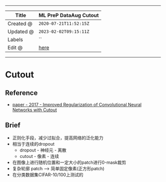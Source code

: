 -----

| Title     | ML PreP DataAug Cutout                                |
| --------- | ----------------------------------------------------- |
| Created @ | `2020-07-21T11:52:15Z`                                |
| Updated @ | `2023-02-02T09:15:11Z`                                |
| Labels    | \`\`                                                  |
| Edit @    | [here](https://github.com/junxnone/aiwiki/issues/257) |

-----

# Cutout

## Reference

  - [paper - 2017 - Improved Regularization of Convolutional Neural
    Networks with Cutout](https://arxiv.org/abs/1708.04552)

## Brief

  - 正则化手段，减少过拟合，提高网络的泛化能力
  - 相当于连续的dropout
      - dropout - 神经元 - 离散
      - cutout - 像素 - 连续
  - 在图像上进行随机位置和一定大小的patch进行0-mask裁剪
  - 复杂轮廓 patch --\> 简单固定像素(正方形patch)
  - 在分类数据集CIFAR-10/100上测试的
